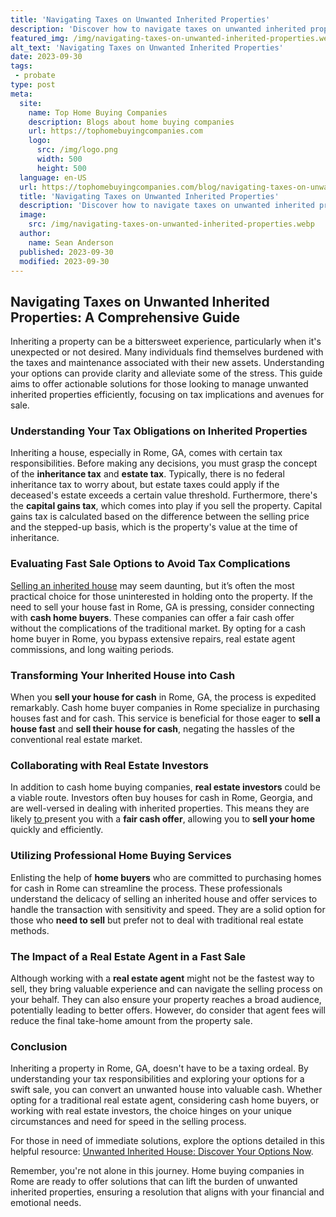 ```yaml
---
title: 'Navigating Taxes on Unwanted Inherited Properties'
description: 'Discover how to navigate taxes on unwanted inherited properties. This guide will satisfy your curiosity about tax implications and help you make informed decisions.'
featured_img: /img/navigating-taxes-on-unwanted-inherited-properties.webp
alt_text: 'Navigating Taxes on Unwanted Inherited Properties'
date: 2023-09-30
tags:
 - probate
type: post
meta:
  site:
    name: Top Home Buying Companies
    description: Blogs about home buying companies
    url: https://tophomebuyingcompanies.com
    logo:
      src: /img/logo.png
      width: 500
      height: 500
  language: en-US
  url: https://tophomebuyingcompanies.com/blog/navigating-taxes-on-unwanted-inherited-properties
  title: 'Navigating Taxes on Unwanted Inherited Properties'
  description: 'Discover how to navigate taxes on unwanted inherited properties. This guide will satisfy your curiosity about tax implications and help you make informed decisions.'
  image:
    src: /img/navigating-taxes-on-unwanted-inherited-properties.webp
  author:
    name: Sean Anderson
  published: 2023-09-30
  modified: 2023-09-30
---
```



## Navigating Taxes on Unwanted Inherited Properties: A Comprehensive Guide

Inheriting a property can be a bittersweet experience, particularly when it's unexpected or not desired. Many individuals find themselves burdened with the taxes and maintenance associated with their new assets. Understanding your options can provide clarity and alleviate some of the stress. This guide aims to offer actionable solutions for those looking to manage unwanted inherited properties efficiently, focusing on tax implications and avenues for sale.

### Understanding Your Tax Obligations on Inherited Properties

Inheriting a house, especially in Rome, GA, comes with certain tax responsibilities. Before making any decisions, you must grasp the concept of the **inheritance tax** and **estate tax**. Typically, there is no federal inheritance tax to worry about, but estate taxes could apply if the deceased's estate exceeds a certain value threshold. Furthermore, there's the **capital gains tax**, which comes into play if you sell the property. Capital gains tax is calculated based on the difference between the selling price and the stepped-up basis, which is the property's value at the time of inheritance.

### Evaluating Fast Sale Options to Avoid Tax Complications

[Selling an inherited house](https://www.wearehomebuyers.com/blog/what-to-do-with-an-inherited-house-you-dont-want/) may seem daunting, but it’s often the most practical choice for those uninterested in holding onto the property. If the need to sell your house fast in Rome, GA is pressing, consider connecting with **cash home buyers**. These companies can offer a fair cash offer without the complications of the traditional market. By opting for a cash home buyer in Rome, you bypass extensive repairs, real estate agent commissions, and long waiting periods.

### Transforming Your Inherited House into Cash

When you **sell your house for cash** in Rome, GA, the process is expedited remarkably. Cash home buyer companies in Rome specialize in purchasing houses fast and for cash. This service is beneficial for those eager to **sell a house fast** and **sell their house for cash**, negating the hassles of the conventional real estate market.

### Collaborating with Real Estate Investors

In addition to cash home buying companies, **real estate investors** could be a viable route. Investors often buy houses for cash in Rome, Georgia, and are well-versed in dealing with inherited properties. This means they are likely [to  ](https://tophomebuyingcompanies.com/blog/selling-vs-renting-out-what-to-do-with-inherited-homes)present you with a **fair cash offer**, allowing you to **sell your home** quickly and efficiently.

### Utilizing Professional Home Buying Services

Enlisting the help of **home buyers** who are committed to purchasing homes for cash in Rome can streamline the process. These professionals understand the delicacy of selling an inherited house and offer services to handle the transaction with sensitivity and speed. They are a solid option for those who **need to sell** but prefer not to deal with traditional real estate methods.

### The Impact of a Real Estate Agent in a Fast Sale

Although working with a **real estate agent** might not be the fastest way to sell, they bring valuable experience and can navigate the selling process on your behalf. They can also ensure your property reaches a broad audience, potentially leading to better offers. However, do consider that agent fees will reduce the final take-home amount from the property sale.

### Conclusion

Inheriting a property in Rome, GA, doesn't have to be a taxing ordeal. By understanding your tax responsibilities and exploring your options for a swift sale, you can convert an unwanted house into valuable cash. Whether opting for a traditional real estate agent, considering cash home buyers, or working with real estate investors, the choice hinges on your unique circumstances and need for speed in the selling process.

For those in need of immediate solutions, explore the options detailed in this helpful resource: [Unwanted Inherited House: Discover Your Options Now](https://tophomebuyingcompanies.com/blog/unwanted-inherited-house-discover-your-options-now/).

Remember, you're not alone in this journey. Home buying companies in Rome are ready to offer solutions that can lift the burden of unwanted inherited properties, ensuring a resolution that aligns with your financial and emotional needs.